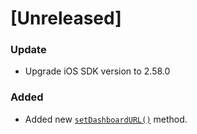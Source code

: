 # [Unreleased]

### Update
- Upgrade iOS SDK version to 2.58.0

### Added
- Added new [`setDashboardURL()`](src/index.js) method.